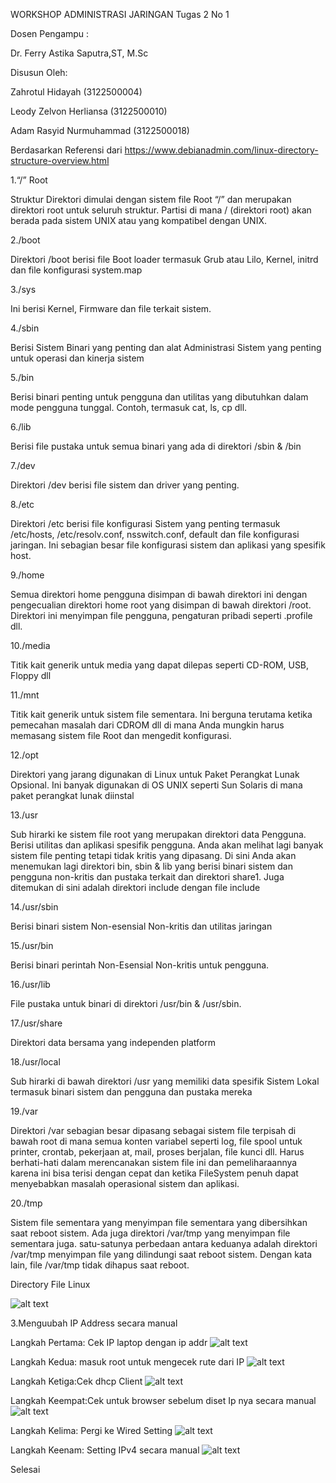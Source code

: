 WORKSHOP ADMINISTRASI JARINGAN
Tugas 2 No 1

Dosen Pengampu :

Dr. Ferry Astika Saputra,ST, M.Sc

Disusun Oleh:

Zahrotul Hidayah        (3122500004)

Leody Zelvon Herliansa  (3122500010)

Adam Rasyid Nurmuhammad (3122500018)




Berdasarkan Referensi dari https://www.debianadmin.com/linux-directory-structure-overview.html


1.“/” Root

Struktur Direktori dimulai dengan sistem file Root “/” dan merupakan direktori root untuk seluruh struktur. Partisi di mana / (direktori root) akan berada pada sistem UNIX atau yang kompatibel dengan UNIX.

2./boot

Direktori /boot berisi file Boot loader termasuk Grub atau Lilo, Kernel, initrd dan file konfigurasi system.map

3./sys

Ini berisi Kernel, Firmware dan file terkait sistem.

4./sbin

Berisi Sistem Binari yang penting dan alat Administrasi Sistem yang penting untuk operasi dan kinerja sistem

5./bin

Berisi binari penting untuk pengguna dan utilitas yang dibutuhkan dalam mode pengguna tunggal. Contoh, termasuk cat, ls, cp dll.

6./lib

Berisi file pustaka untuk semua binari yang ada di direktori /sbin & /bin

7./dev

Direktori /dev berisi file sistem dan driver yang penting.

8./etc

Direktori /etc berisi file konfigurasi Sistem yang penting termasuk /etc/hosts, /etc/resolv.conf, nsswitch.conf, default dan file konfigurasi jaringan. Ini sebagian besar file konfigurasi sistem dan aplikasi yang spesifik host.

9./home

Semua direktori home pengguna disimpan di bawah direktori ini dengan pengecualian direktori home root yang disimpan di bawah direktori /root. Direktori ini menyimpan file pengguna, pengaturan pribadi seperti .profile dll.

10./media

Titik kait generik untuk media yang dapat dilepas seperti CD-ROM, USB, Floppy dll

11./mnt

Titik kait generik untuk sistem file sementara. Ini berguna terutama ketika pemecahan masalah dari CDROM dll di mana Anda mungkin harus memasang sistem file Root dan mengedit konfigurasi.

12./opt

Direktori yang jarang digunakan di Linux untuk Paket Perangkat Lunak Opsional. Ini banyak digunakan di OS UNIX seperti Sun Solaris di mana paket perangkat lunak diinstal

13./usr

Sub hirarki ke sistem file root yang merupakan direktori data Pengguna. Berisi utilitas dan aplikasi spesifik pengguna. Anda akan melihat lagi banyak sistem file penting tetapi tidak kritis yang dipasang. Di sini Anda akan menemukan lagi direktori bin, sbin & lib yang berisi binari sistem dan pengguna non-kritis dan pustaka terkait dan direktori share1. Juga ditemukan di sini adalah direktori include dengan file include

14./usr/sbin

Berisi binari sistem Non-esensial Non-kritis dan utilitas jaringan

15./usr/bin

Berisi binari perintah Non-Esensial Non-kritis untuk pengguna.

16./usr/lib

File pustaka untuk binari di direktori /usr/bin & /usr/sbin.

17./usr/share

Direktori data bersama yang independen platform

18./usr/local

Sub hirarki di bawah direktori /usr yang memiliki data spesifik Sistem Lokal termasuk binari sistem dan pengguna dan pustaka mereka

19./var

Direktori /var sebagian besar dipasang sebagai sistem file terpisah di bawah root di mana semua konten variabel seperti log, file spool untuk printer, crontab, pekerjaan at, mail, proses berjalan, file kunci dll. Harus berhati-hati dalam merencanakan sistem file ini dan pemeliharaannya karena ini bisa terisi dengan cepat dan ketika FileSystem penuh dapat menyebabkan masalah operasional sistem dan aplikasi.

20./tmp

Sistem file sementara yang menyimpan file sementara yang dibersihkan saat reboot sistem. Ada juga direktori /var/tmp yang menyimpan file sementara juga. satu-satunya perbedaan antara keduanya adalah direktori /var/tmp menyimpan file yang dilindungi saat reboot sistem. Dengan kata lain, file /var/tmp tidak dihapus saat reboot.


Directory File Linux


![alt text](img/directorylinux.png)

3.Menguubah IP Address secara manual

Langkah Pertama: Cek IP laptop dengan ip addr
![alt text](img/ip_addr.png)

Langkah Kedua: masuk root untuk mengecek rute dari IP
![alt text](img/route-n.png)

Langkah Ketiga:Cek dhcp Client
![alt text](img/dhclient.png)


Langkah Keempat:Cek untuk browser sebelum diset Ip nya secara manual
![alt text](img/tesbefore.png)

Langkah Kelima: Pergi ke Wired Setting
![alt text](img/settingwired.png)

Langkah Keenam: Setting IPv4 secara manual
![alt text](img/setting_address.png)

Selesai
